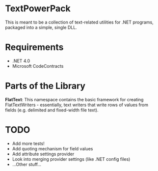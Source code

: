 TextPowerPack
=============

This is meant to be a collection of text-related utilities for .NET programs, packaged
into a simple, single DLL.

Requirements
============

* .NET 4.0
* Microsoft CodeContracts

Parts of the Library
====================

__FlatText__: This namespace contains the basic framework for creating FlatTextWriters - essentially,
text writers that write rows of values from fields (e.g. delimited and fixed-width file text).

TODO
====

* Add more tests!
* Add quoting mechanism for field values
* Add attribute settings provider
* Look into merging provider settings (like .NET config files)
* ...Other stuff...

